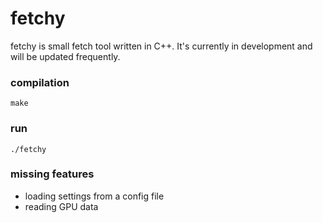 # fetchy
fetchy is small fetch tool written in C++. It's currently in development and will be updated frequently.

### compilation
`make`

### run
`./fetchy`

### missing features
- loading settings from a config file
- reading GPU data
